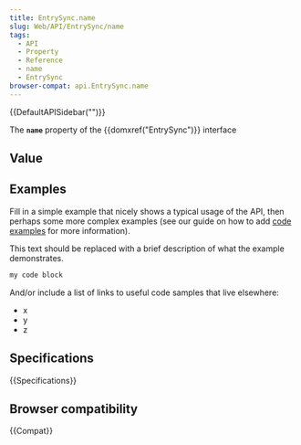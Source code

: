 ```yaml
---
title: EntrySync.name
slug: Web/API/EntrySync/name
tags:
  - API
  - Property
  - Reference
  - name
  - EntrySync
browser-compat: api.EntrySync.name
---
```

{{DefaultAPISidebar("")}}

The **`name`** property of the {{domxref("EntrySync")}} interface 

## Value



## Examples

Fill in a simple example that nicely shows a typical usage of the API, then perhaps some more complex examples (see our guide on how to add [code examples](/en-US/docs/MDN/Contribute/Structures/Code_examples) for more information).

This text should be replaced with a brief description of what the example demonstrates.

```js
my code block
```

And/or include a list of links to useful code samples that live elsewhere:

*   x
*   y
*   z

## Specifications

{{Specifications}}

## Browser compatibility

{{Compat}}


